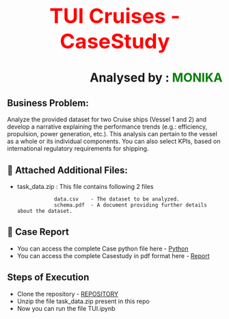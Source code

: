 
# <h1 align='center'> <font color='red'><font size=18>TUI Cruises - CaseStudy</font> </font></h1>
<h1 align='right'>Analysed by : <font color='green'><b> MONIKA</b></font></h2>

## Business Problem:

Analyze the provided dataset for two Cruise ships (Vessel 1 and 2) and develop a narrative explaining the performance trends (e.g.: efficiency, propulsion, power generation, etc.). This analysis can pertain to the vessel as a whole or its individual components. You can also select KPIs, based on international regulatory requirements for shipping.

        
## 📃 Attached Additional Files:
- task_data.zip : This file contains following 2 files
  
                  data.csv    - The dataset to be analyzed.
                  schema.pdf  - A document providing further details about the dataset.




## 📝 Case Report
- You can access the complete Case python file here - [Python](https://github.com/monikasingh09/TUI_Cruises/blob/main/TUI.ipynb)
- You can access the complete Casestudy in pdf format here - [Report](https://github.com/monikasingh09/TUI_Cruises/blob/main/TUI_analysis.pdf)

## Steps of Execution
- Clone the repository - [REPOSITORY](https://github.com/monikasingh09/TUI_Cruises.git)
- Unzip the file task_data.zip present in this repo
- Now you can run the file TUI.ipynb


